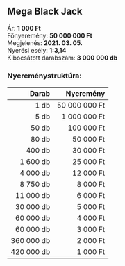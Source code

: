 ## Mega Black Jack

Ár: **1 000 Ft**<br/>
Főnyeremény: **50 000 000 Ft**<br/>
Megjelenés: **2021. 03. 05.**<br/>
Nyerési esély: **1:3,14**<br/>
Kibocsátott darabszám: **3 000 000 db**<br/>

### Nyereménystruktúra:
Darab|Nyeremény
---:|---:
1 db|50 000 000 Ft
5 db|1 000 000 Ft
50 db|100 000 Ft
80 db|50 000 Ft
400 db|30 000 Ft
1 600 db|25 000 Ft
4 000 db|12 000 Ft
8 750 db|8 000 Ft
11 000 db|6 000 Ft
30 000 db|5 000 Ft
60 000 db|4 000 Ft
60 000 db|3 000 Ft
360 000 db|2 000 Ft
420 000 db|1 000 Ft
